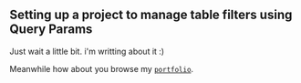 ## Setting up a project to manage table filters using Query Params

Just wait a little bit. i'm writting about it :)

Meanwhile how about you browse my [`portfolio`](https://leoasarmento.com/).